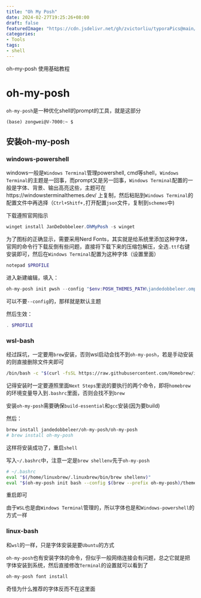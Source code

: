 ```yaml
---
title: "Oh My Posh"
date: 2024-02-27T19:25:26+08:00
draft: false
featuredImage: "https://cdn.jsdelivr.net/gh/zvictorliu/typoraPics@main/img/2024/02/27/89a8d0e0929c16c78a7b7a473d242304-image-20240227193539780-fc195b.png"
categories:
- Tools
tags:
- shell
---
```


oh-my-posh 使用基础教程

<!--more-->

# oh-my-posh

`oh-my-posh`是一种优化shell的prompt的工具，就是这部分

```
(base) zongwei@V-7000:~ $
```

## 安装oh-my-posh

### windows-powershell

windows一般是`Windows Terminal`管理powershell, cmd等shell，`Windows Terminal`的主题是一回事，而prompt又是另一回事，`Windows Terminal`配置的一般是字体、背景、输出高亮这些，主题可在https://windowsterminalthemes.dev/ 上复制，然后粘贴到`Windows Terminal`的配置文件中再选择（`Ctrl+Shitf+,`打开配置`json`文件，复制到`schemes`中)

下载遵照官网指示

```powershell
winget install JanDeDobbeleer.OhMyPosh -s winget
```

为了图标的正确显示，需要采用Nerd Fonts，其实就是给系统里添加这种字体，官网的命令行下载反倒有些问题，直接将下载下来的压缩包解压，全选`.ttf`右键安装即可，然后在`Windows Terminal`配置为这种字体（设置里面）

```powershell
notepad $PROFILE
```

进入新建编辑，填入：

```powershell
oh-my-posh init pwsh --config "$env:POSH_THEMES_PATH\jandedobbeleer.omp.json" | Invoke-Expression
```

可以不要`--config`的，那样就是默认主题

然后生效：

```powershell
. $PROFILE
```

### wsl-bash

经过踩坑，一定要用`brew`安装，否则wsl启动会找不到`oh-my-posh`，若是手动安装的则直接删除文件夹即可

```bash
/bin/bash -c "$(curl -fsSL https://raw.githubusercontent.com/Homebrew/install/HEAD/install.sh)"
```

记得安装时一定要遵照里面`Next Steps`里说的要执行的两个命令，即将`homebrew`的环境变量导入到`.bashrc`里面，否则会找不到`brew`

安装`oh-my-posh`需要确保`build-essential`和`gcc`安装(因为要build)

然后：

```bash
brew install jandedobbeleer/oh-my-posh/oh-my-posh
# brew install oh-my-posh
```

这样将安装成功了，重启`shell`

写入`~/.bashrc`中，注意一定是`brew shellenv`先于`oh-my-posh`

```bash
# ~/.bashrc
eval "$(/home/linuxbrew/.linuxbrew/bin/brew shellenv)"
eval "$(oh-my-posh init bash --config $(brew --prefix oh-my-posh)/themes/jandedobbeleer.omp.json)"
```

重启即可

由于`WSL`也是由`Windows Terminal`管理的，所以字体也是和`Windows-powershell`的方式一样

### linux-bash

和`wsl`的一样，只是字体安装是要`Ubuntu`的方式

`oh-my-posh`也有安装字体的命令，但似乎一般网络连接会有问题，总之它就是把字体安装到系统，然后直接修改`Terminal`的设置就可以看到了

```bash
oh-my-posh font install
```

奇怪为什么推荐的字体反而不在这里面
